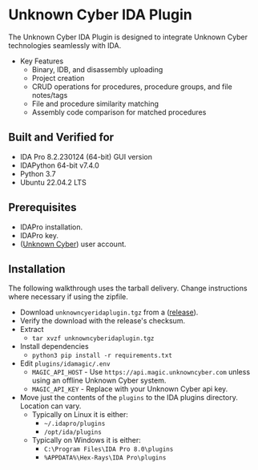 # Unknown Cyber IDA Plugin
The Unknown Cyber IDA Plugin is designed to integrate Unknown Cyber technologies seamlessly with IDA.

- Key Features
  * Binary, IDB, and disassembly uploading
  * Project creation
  * CRUD operations for procedures, procedure groups, and file notes/tags
  * File and procedure similarity matching
  * Assembly code comparison for matched procedures

## Built and Verified for
- IDA Pro 8.2.230124 (64-bit) GUI version
- IDAPython 64-bit v7.4.0
- Python 3.7
- Ubuntu 22.04.2 LTS

## Prerequisites
- IDAPro installation.
- IDAPro key.
- ([Unknown Cyber](https://unknowncyber.com/)) user account.

## Installation
The following walkthrough uses the tarball delivery. Change instructions where necessary if using the zipfile.
- Download `unknowncyeridaplugin.tgz` from a ([release](https://github.com/Unknown-Cyber-Inc/ida/releases/)).
- Verify the download with the release's checksum.
- Extract
  * `tar xvzf unknowncyberidaplugin.tgz`
- Install dependencies
  * `python3 pip install -r requirements.txt`
- Edit `plugins/idamagic/.env`
  * `MAGIC_API_HOST` - Use `https://api.magic.unknowncyber.com` unless using an offline Unknown Cyber system.
  * `MAGIC_API_KEY` - Replace with your Unknown Cyber api key.
- Move just the contents of the `plugins` to the IDA plugins directory. Location can vary.
  - Typically on Linux it is either:
    * `~/.idapro/plugins`
    * `/opt/ida/plugins`
  - Typically on Windows it is either:
    * `C:\Program Files\IDA Pro 8.0\plugins`
    * `%APPDATA%\Hex-Rays\IDA Pro\plugins`
